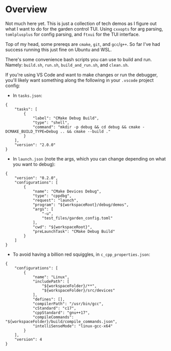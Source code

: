 # Overview

Not much here yet. This is just a collection of tech demos as I figure out what I want to do for the garden control TUI. Using `cxxopts` for arg parsing, `tomlplusplus` for config parsing, and `ftxui` for the TUI interface.

Top of my head, some prereqs are `cmake`, `git`, and `gcc`/`g++`. So far I've had success running this just fine on Ubuntu and WSL.

There's some convenience bash scripts you can use to build and run. Namely: `build.sh`, `run.sh`, `build_and_run.sh`, and `clean.sh`.

If you're using VS Code and want to make changes or run the debugger, you'll likely want something along the following in your `.vscode` project config:

* In `tasks.json`:

```
{
    "tasks": [
        {
            "label": "CMake Debug Build",
            "type": "shell",
            "command": "mkdir -p debug && cd debug && cmake -DCMAKE_BUILD_TYPE=Debug .. && cmake --build ."
        }
    ],
    "version": "2.0.0"
}
```

* In `launch.json` (note the args, which you can change depending on what you want to debug):

```
{
    "version": "0.2.0",
    "configurations": [
        {
            "name": "CMake Devices Debug",
            "type": "cppdbg",
            "request": "launch",
            "program": "${workspaceRoot}/debug/demos",
            "args": [
                "-u",
                "test_files/garden_config.toml"
            ],
            "cwd": "${workspaceRoot}",
            "preLaunchTask": "CMake Debug Build"
        }
    ]
}
```

* To avoid having a billion red squiggles, in `c_cpp_properties.json`:

```
{
    "configurations": [
        {
            "name": "Linux",
            "includePath": [
                "${workspaceFolder}/**",
                "${workspaceFolder}/src/devices"
            ],
            "defines": [],
            "compilerPath": "/usr/bin/gcc",
            "cStandard": "c17",
            "cppStandard": "gnu++17",
            "compileCommands": "${workspaceFolder}/build/compile_commands.json",
            "intelliSenseMode": "linux-gcc-x64"
        }
    ],
    "version": 4
}
```
